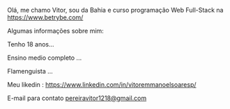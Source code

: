 Olá, me chamo Vitor, sou da Bahia e curso programação Web Full-Stack na https://www.betrybe.com/

Algumas informações sobre mim:

Tenho 18 anos...

Ensino medio completo ...

Flamenguista ...

Meu likedin : https://www.linkedin.com/in/vitoremmanoelsoaresp/

E-mail para contato pereiravitor1218@gmail.com

<!---
Vitosoaresp/Vitosoaresp is a ✨ special ✨ repository because its `README.md` (this file) appears on your GitHub profile.
You can click the Preview link to take a look at your changes.
--->
